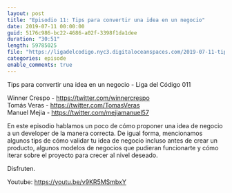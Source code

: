 ```yaml
---
layout: post
title: "Episodio 11: Tips para convertir una idea en un negocio"
date: 2019-07-11 00:00:00
guid: 5176c986-bc22-4686-a02f-3398f1da1dee
duration: "30:51"
length: 59785025
file: "https://ligadelcodigo.nyc3.digitaloceanspaces.com/2019-07-11-tips-para-convertir-una-idea-en-un-negocio.mp3"
categories: episode
enable_comments: true
---
```


Tips para convertir una idea en un negocio - Liga del Código 011

Winner Crespo - https://twitter.com/winnercrespo
<br/>Tomás Veras - https://twitter.com/TomasVeras
<br/>Manuel Mejia - https://twitter.com/mejiamanuel57

En este episodio hablamos un poco de cómo proponer una idea de negocio a un developer de la manera correcta. De igual forma, mencionamos algunos tips de cómo validar tu idea de negocio incluso antes de crear un producto, algunos modelos de negocios que pudieran funcionarte y cómo iterar sobre el proyecto para crecer al nivel deseado.

Disfruten.

Youtube: https://youtu.be/v9KR5MSmbxY
